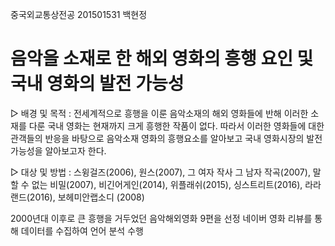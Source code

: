 중국외교통상전공 201501531 백현정

# 음악을 소재로 한 해외 영화의 흥행 요인 및 국내 영화의 발전 가능성 

▷ 배경 및 목적 : 
전세계적으로 흥행을 이룬 음악소재의 해외 영화들에 반해 이러한 소재를 다룬 국내 영화는 현재까지 크게 흥행한 작품이 없다. 
따라서 이러한 영화들에 대한 관객들의 반응을 바탕으로 음악소재 영화의 흥행요소를 알아보고 국내 영화시장의 발전 가능성을 알아보고자 한다.

▷ 대상 및 방법 : 
스윙걸즈(2006), 원스(2007), 그 여자 작사 그 남자 작곡(2007), 말할 수 없는 비밀(2007), 비긴어게인(2014), 위플래쉬(2015), 싱스트리트(2016), 라라랜드(2016), 보헤미안랩소디 (2008)

2000년대 이후로 큰 흥행을 거두었던 음악해외영화 9편을 선정 네이버 영화 리뷰를 통해 데이터를 수집하여 언어 분석 수행
